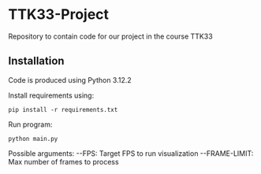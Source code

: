 # TTK33-Project


Repository to contain code for our project in the course TTK33

## Installation

Code is produced using Python 3.12.2

Install requirements using:
```
pip install -r requirements.txt
```

Run program:
```
python main.py
```

Possible arguments:
--FPS: Target FPS to run visualization
--FRAME-LIMIT: Max number of frames to process